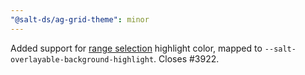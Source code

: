 ```yaml
---
"@salt-ds/ag-grid-theme": minor
---
```


Added support for [range selection](https://www.ag-grid.com/react-data-grid/global-style-customisation-selections/#range-selections) highlight color, mapped to `--salt-overlayable-background-highlight`. Closes #3922.
